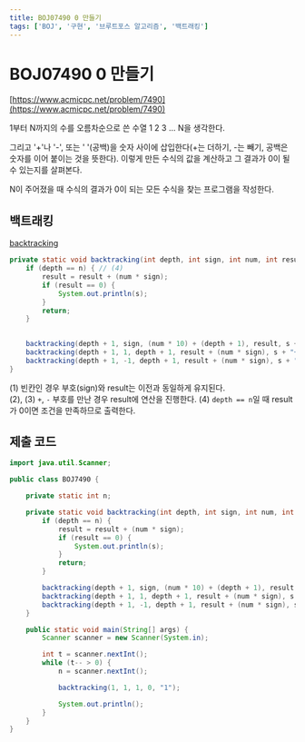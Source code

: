 ```yaml
---
title: BOJ07490 0 만들기
tags: ['BOJ', '구현', '브루트포스 알고리즘', '백트래킹']
---
```


# BOJ07490 0 만들기

[https://www.acmicpc.net/problem/7490](https://www.acmicpc.net/problem/7490)

1부터 N까지의 수를 오름차순으로 쓴 수열 1 2 3 ... N을 생각한다.

그리고 '+'나 '-', 또는 ' '(공백)을 숫자 사이에 삽입한다(+는 더하기, -는 빼기, 공백은 숫자를 이어 붙이는 것을 뜻한다). 이렇게 만든 수식의 값을 계산하고 그 결과가 0이 될 수 있는지를 살펴본다.

N이 주어졌을 때 수식의 결과가 0이 되는 모든 수식을 찾는 프로그램을 작성한다.

## 백트래킹

[backtracking](/problem-solving/algorithm/backtracking.html)

```java
private static void backtracking(int depth, int sign, int num, int result, String s) {
    if (depth == n) { // (4)
        result = result + (num * sign);
        if (result == 0) {
            System.out.println(s);
        }
        return;
    }

 
    backtracking(depth + 1, sign, (num * 10) + (depth + 1), result, s + " " + (depth + 1)); // (1)
    backtracking(depth + 1, 1, depth + 1, result + (num * sign), s + "+" + (depth + 1)); // (2)
    backtracking(depth + 1, -1, depth + 1, result + (num * sign), s + "-" + (depth + 1)); // (3)
}
```

(1) 빈칸인 경우 부호(sign)와 result는 이전과 동일하게 유지된다.<br>
(2), (3) `+`, `-` 부호를 만난 경우 result에 연산을 진행한다.
(4) `depth == n`일 때 result가 0이면 조건을 만족하므로 출력한다.

## 제출 코드

```java
import java.util.Scanner;

public class BOJ7490 {

    private static int n;

    private static void backtracking(int depth, int sign, int num, int result, String s) {
        if (depth == n) {
            result = result + (num * sign);
            if (result == 0) {
                System.out.println(s);
            }
            return;
        }

        backtracking(depth + 1, sign, (num * 10) + (depth + 1), result, s + " " + (depth + 1));
        backtracking(depth + 1, 1, depth + 1, result + (num * sign), s + "+" + (depth + 1));
        backtracking(depth + 1, -1, depth + 1, result + (num * sign), s + "-" + (depth + 1));
    }

    public static void main(String[] args) {
        Scanner scanner = new Scanner(System.in);

        int t = scanner.nextInt();
        while (t-- > 0) {
            n = scanner.nextInt();

            backtracking(1, 1, 1, 0, "1");

            System.out.println();
        }
    }
}
```

<TagLinks />